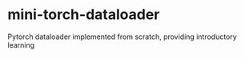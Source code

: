 # mini-torch-dataloader
Pytorch dataloader implemented from scratch, providing introductory learning
